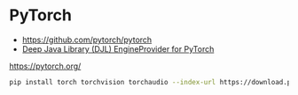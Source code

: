 # PyTorch

- <https://github.com/pytorch/pytorch>
- [Deep Java Library (DJL) EngineProvider for PyTorch](https://djl.ai/engines/pytorch/pytorch-engine/)

<https://pytorch.org/>

```sh
pip install torch torchvision torchaudio --index-url https://download.pytorch.org/whl/cu124
```

